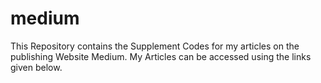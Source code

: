 # medium
This Repository contains the Supplement Codes for my articles on the publishing Website Medium. My Articles can be accessed using the links given below.
